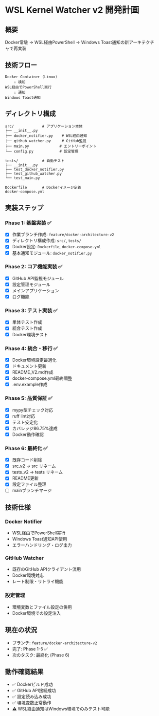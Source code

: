 # WSL Kernel Watcher v2 開発計画

## 概要
Docker常駐 → WSL経由PowerShell → Windows Toast通知の新アーキテクチャで再実装

## 技術フロー
```
Docker Container (Linux) 
    ↓ 検知
WSL経由でPowerShell実行
    ↓ 通知
Windows Toast通知
```

## ディレクトリ構成
```
src/             # アプリケーション本体
├── __init__.py
├── docker_notifier.py    # WSL経由通知
├── github_watcher.py     # GitHub監視
├── main.py              # エントリーポイント
└── config.py            # 設定管理

tests/           # 自動テスト
├── __init__.py
├── test_docker_notifier.py
├── test_github_watcher.py
└── test_main.py

Dockerfile       # Dockerイメージ定義
docker-compose.yml
```

## 実装ステップ

### Phase 1: 基盤実装 ✅
- [x] 作業ブランチ作成: `feature/docker-architecture-v2`
- [x] ディレクトリ構成作成: `src/`, `tests/`
- [x] Docker設定: `Dockerfile`, `docker-compose.yml`
- [x] 基本通知モジュール: `docker_notifier.py`

### Phase 2: コア機能実装 ✅
- [x] GitHub API監視モジュール
- [x] 設定管理モジュール
- [x] メインアプリケーション
- [x] ログ機能

### Phase 3: テスト実装 ✅
- [x] 単体テスト作成
- [x] 統合テスト作成
- [x] Docker環境テスト

### Phase 4: 統合・移行 ✅
- [x] Docker環境設定最適化
- [x] ドキュメント更新
- [x] README_V2.md作成
- [x] docker-compose.yml最終調整
- [x] .env.example作成

### Phase 5: 品質保証 ✅
- [x] mypy型チェック対応
- [x] ruff lint対応
- [x] テスト安定化
- [x] カバレッジ86.75%達成
- [x] Docker動作確認

### Phase 6: 最終化 ✅
- [x] 既存コード削除
- [x] src_v2 → src リネーム
- [x] tests_v2 → tests リネーム
- [x] README更新
- [x] 設定ファイル整理
- [ ] mainブランチマージ

## 技術仕様

### Docker Notifier
- WSL経由でPowerShell実行
- Windows Toast通知API使用
- エラーハンドリング・ログ出力

### GitHub Watcher
- 既存のGitHub APIクライアント流用
- Docker環境対応
- レート制限・リトライ機能

### 設定管理
- 環境変数とファイル設定の併用
- Docker環境での設定注入

## 現在の状況
- ブランチ: `feature/docker-architecture-v2`
- 完了: Phase 1-5 ✅
- 次のタスク: 最終化 (Phase 6)

## 動作確認結果
- ✅ Dockerビルド成功
- ✅ GitHub API接続成功
- ✅ 設定読み込み成功
- ✅ 環境変数正常動作
- ⚠️ WSL経由通知はWindows環境でのみテスト可能
